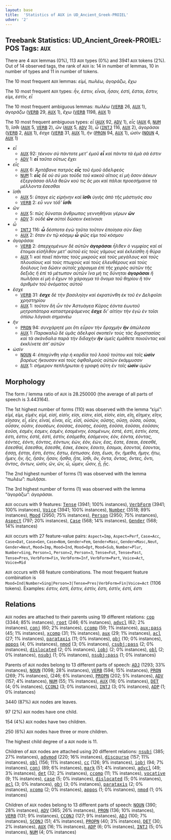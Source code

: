 ```yaml
---
layout: base
title:  'Statistics of AUX in UD_Ancient_Greek-PROIEL'
udver: '2'
---
```


## Treebank Statistics: UD_Ancient_Greek-PROIEL: POS Tags: `AUX`

There are 4 `AUX` lemmas (0%), 113 `AUX` types (0%) and 3941 `AUX` tokens (2%).
Out of 14 observed tags, the rank of `AUX` is: 14 in number of lemmas, 10 in number of types and 11 in number of tokens.

The 10 most frequent `AUX` lemmas: <em>εἰμί, πωλέω, ἀγοράζω, ἔχω</em>

The 10 most frequent `AUX` types:  <em>ἦν, ἐστιν, εἶναι, ἦσαν, ἐστὶ, ἔσται, ἔστιν, εἰμι, ἐστὶν, εἶ</em>

The 10 most frequent ambiguous lemmas: <em>πωλέω</em> (<tt><a href="grc_proiel-pos-VERB.html">VERB</a></tt> 26, <tt><a href="grc_proiel-pos-AUX.html">AUX</a></tt> 1), <em>ἀγοράζω</em> (<tt><a href="grc_proiel-pos-VERB.html">VERB</a></tt> 29, <tt><a href="grc_proiel-pos-AUX.html">AUX</a></tt> 1), <em>ἔχω</em> (<tt><a href="grc_proiel-pos-VERB.html">VERB</a></tt> 1198, <tt><a href="grc_proiel-pos-AUX.html">AUX</a></tt> 1)

The 10 most frequent ambiguous types:  <em>εἶ</em> (<tt><a href="grc_proiel-pos-AUX.html">AUX</a></tt> 92, <tt><a href="grc_proiel-pos-ADV.html">ADV</a></tt> 1), <em>εἶς</em> (<tt><a href="grc_proiel-pos-AUX.html">AUX</a></tt> 6, <tt><a href="grc_proiel-pos-NUM.html">NUM</a></tt> 1), <em>ἴσθι</em> (<tt><a href="grc_proiel-pos-AUX.html">AUX</a></tt> 5, <tt><a href="grc_proiel-pos-VERB.html">VERB</a></tt> 2), <em>ὤν</em> (<tt><a href="grc_proiel-pos-AUX.html">AUX</a></tt> 5, <tt><a href="grc_proiel-pos-ADV.html">ADV</a></tt> 3), <em>ὦ</em> (<tt><a href="grc_proiel-pos-INTJ.html">INTJ</a></tt> 116, <tt><a href="grc_proiel-pos-AUX.html">AUX</a></tt> 2), <em>ἀγοράσαι</em> (<tt><a href="grc_proiel-pos-VERB.html">VERB</a></tt> 2, <tt><a href="grc_proiel-pos-AUX.html">AUX</a></tt> 1), <em>ἔσχε</em> (<tt><a href="grc_proiel-pos-VERB.html">VERB</a></tt> 31, <tt><a href="grc_proiel-pos-AUX.html">AUX</a></tt> 1), <em>ἣν</em> (<tt><a href="grc_proiel-pos-PRON.html">PRON</a></tt> 94, <tt><a href="grc_proiel-pos-AUX.html">AUX</a></tt> 1), <em>ὠσὶν</em> (<tt><a href="grc_proiel-pos-NOUN.html">NOUN</a></tt> 4, <tt><a href="grc_proiel-pos-AUX.html">AUX</a></tt> 1)


* <em>εἶ</em>
  * <tt><a href="grc_proiel-pos-AUX.html">AUX</a></tt> 92: <em>τέκνον σὺ πάντοτε μετ’ ἐμοῦ <b>εἶ</b> καὶ πάντα τὰ ἐμὰ σά ἐστιν</em>
  * <tt><a href="grc_proiel-pos-ADV.html">ADV</a></tt> 1: <em><b>εἶ</b> ταῦτα οὕτως ἔχει</em>
* <em>εἶς</em>
  * <tt><a href="grc_proiel-pos-AUX.html">AUX</a></tt> 6: <em>Ἀρτάβανε πατρὸς <b>εἶς</b> τοῦ ἐμοῦ ἀδελφεός</em>
  * <tt><a href="grc_proiel-pos-NUM.html">NUM</a></tt> 1: <em><b>εἶς</b> δὲ οὐ σύ μοι τοῦδε τοῦ κακοῦ αἴτιος εἰ μὴ ὅσον ἀέκων ἐξεργάσαο ἀλλὰ θεῶν κού τις ὅς μοι καὶ πάλαι προεσήμαινε τὰ μέλλοντα ἔσεσθαι</em>
* <em>ἴσθι</em>
  * <tt><a href="grc_proiel-pos-AUX.html">AUX</a></tt> 5: <em>ὕπαγε εἰς εἰρήνην καὶ <b>ἴσθι</b> ὑγιὴς ἀπὸ τῆς μάστιγός σου</em>
  * <tt><a href="grc_proiel-pos-VERB.html">VERB</a></tt> 2: <em>εὖ νυν τόδ’ <b>ἴσθι</b></em>
* <em>ὤν</em>
  * <tt><a href="grc_proiel-pos-AUX.html">AUX</a></tt> 5: <em>πῶς δύναται ἄνθρωπος γεννηθῆναι γέρων <b>ὤν</b></em>
  * <tt><a href="grc_proiel-pos-ADV.html">ADV</a></tt> 3: <em>οὐδὲ <b>ὤν</b> αὐτοὶ δώσειν ἐκείνοισι</em>
* <em>ὦ</em>
  * <tt><a href="grc_proiel-pos-INTJ.html">INTJ</a></tt> 116: <em><b>ὦ</b> δέσποτα ἐγὼ ταῦτα τοῦτον ἐποίησα σὺν δίκῃ</em>
  * <tt><a href="grc_proiel-pos-AUX.html">AUX</a></tt> 2: <em>ὅταν ἐν τῷ κόσμῳ <b>ὦ</b> φῶς εἰμι τοῦ κόσμου</em>
* <em>ἀγοράσαι</em>
  * <tt><a href="grc_proiel-pos-VERB.html">VERB</a></tt> 2: <em>ἀπερχομένων δὲ αὐτῶν <b>ἀγοράσαι</b> ἦλθεν ὁ νυμφίος καὶ αἱ ἕτοιμοι εἰσῆλθον μετ’ αὐτοῦ εἰς τοὺς γάμους καὶ ἐκλείσθη ἡ θύρα</em>
  * <tt><a href="grc_proiel-pos-AUX.html">AUX</a></tt> 1: <em>καὶ ποιεῖ πάντας τοὺς μικροὺς καὶ τοὺς μεγάλους καὶ τοὺς πλουσίους καὶ τοὺς πτωχούς καὶ τοὺς ἐλευθέρους καὶ τοὺς δούλους ἵνα δῶσιν αὐτοῖς χάραγμα ἐπὶ τῆς χειρὸς αὐτῶν τῆς δεξιᾶς ἢ ἐπὶ τὸ μέτωπον αὐτῶν ἵνα μή τις δύνηται <b>ἀγοράσαι</b> ἢ πωλῆσαι εἰ μὴ ὁ ἔχων τὸ χάραγμα τὸ ὄνομα τοῦ θηρίου ἢ τὸν ἀριθμὸν τοῦ ὀνόματος αὐτοῦ</em>
* <em>ἔσχε</em>
  * <tt><a href="grc_proiel-pos-VERB.html">VERB</a></tt> 31: <em><b>ἔσχε</b> δὲ τὴν βασιληίην καὶ ἐκρατύνθη ἐκ τοῦ ἐν Δελφοῖσι χρηστηρίου</em>
  * <tt><a href="grc_proiel-pos-AUX.html">AUX</a></tt> 1: <em>τοῦτον δὴ ὦν τὸν Ἀστυάγεα Κῦρος ἐόντα ἑωυτοῦ μητροπάτορα καταστρεψάμενος <b>ἔσχε</b> δι’ αἰτίην τὴν ἐγὼ ἐν τοῖσι ὀπίσω λόγοισι σημανέω</em>
* <em>ἣν</em>
  * <tt><a href="grc_proiel-pos-PRON.html">PRON</a></tt> 94: <em>συνχάρητέ μοι ὅτι εὗρον τὴν δραχμὴν <b>ἣν</b> ἀπώλεσα</em>
  * <tt><a href="grc_proiel-pos-AUX.html">AUX</a></tt> 1: <em>Παρακαλῶ δὲ ὑμᾶς ἀδελφοί σκοπεῖν τοὺς τὰς διχοστασίας καὶ τὰ σκάνδαλα παρὰ τὴν διδαχὴν <b>ἣν</b> ὑμεῖς ἐμάθετε ποιοῦντας καὶ ἐκκλίνετε ἀπ’ αὐτῶν</em>
* <em>ὠσὶν</em>
  * <tt><a href="grc_proiel-pos-NOUN.html">NOUN</a></tt> 4: <em>ἐπαχύνθη γὰρ ἡ καρδία τοῦ λαοῦ τούτου καὶ τοῖς <b>ὠσὶν</b> βαρέως ἤκουσαν καὶ τοὺς ὀφθαλμοὺς αὐτῶν ἐκάμμυσαν</em>
  * <tt><a href="grc_proiel-pos-AUX.html">AUX</a></tt> 1: <em>σήμερον πεπλήρωται ἡ γραφὴ αὕτη ἐν τοῖς <b>ὠσὶν</b> ὑμῶν</em>

## Morphology

The form / lemma ratio of `AUX` is 28.250000 (the average of all parts of speech is 3.443164).

The 1st highest number of forms (110) was observed with the lemma “εἰμί”: <em>εἰμί, εἰμι, εἰμὲν, εἰμὶ, εἰσί, εἰσίν, εἰσι, εἰσιν, εἰσὶ, εἰσὶν, εἱσι, εἴη, εἴημεν, εἴην, εἴησαν, εἶ, εἶεν, εἶναί, εἶναι, εἶς, εἶσὶ, οὐσῶν, οὔσης, οὔσῃ, οὖσα, οὖσαι, οὖσαν, οὖσιν, ἐουσέων, ἐούσας, ἐούσης, ἐούσῃ, ἐοῦσα, ἐοῦσαι, ἐοῦσαν, ἐοῦσι, ἐσμέν, ἐσμεν, ἐσμὲν, ἐσομένην, ἐσομένων, ἐστέ, ἐστί, ἐστίν, ἐστε, ἐστι, ἐστιν, ἐστὲ, ἐστὶ, ἐστὶν, ἐσόμεθα, ἐσόμενον, ἐόν, ἐόντα, ἐόντας, ἐόντες, ἐόντι, ἐόντος, ἐόντων, ἐών, ἐὸν, ἐὼν, ἔας, ἔατε, ἔσεαι, ἔσεσθέ, ἔσεσθαί, ἔσεσθαι, ἔσεσθε, ἔσκε, ἔσκον, ἔσοιτο, ἔσομαι, ἔσονταί, ἔσονται, ἔσσῃ, ἔσται, ἔστι, ἔστιν, ἔστω, ἔστωσαν, ἔσῃ, ἔωσι, ἣν, ἤμεθα, ἤμην, ἤτω, ἦμεν, ἦν, ἦς, ἦσάν, ἦσαν, ἦσθα, ἦτε, ἴσθι, ὂν, ὄντα, ὄντας, ὄντες, ὄντι, ὄντος, ὄντων, ὠσὶν, ὢν, ὤν, ὦ, ὦμεν, ὦσιν, ᾖ, ᾖς</em>.

The 2nd highest number of forms (1) was observed with the lemma “πωλέω”: <em>πωλῆσαι</em>.

The 3rd highest number of forms (1) was observed with the lemma “ἀγοράζω”: <em>ἀγοράσαι</em>.

`AUX` occurs with 9 features: <tt><a href="grc_proiel-feat-Tense.html">Tense</a></tt> (3941; 100% instances), <tt><a href="grc_proiel-feat-VerbForm.html">VerbForm</a></tt> (3941; 100% instances), <tt><a href="grc_proiel-feat-Voice.html">Voice</a></tt> (3941; 100% instances), <tt><a href="grc_proiel-feat-Number.html">Number</a></tt> (3518; 89% instances), <tt><a href="grc_proiel-feat-Mood.html">Mood</a></tt> (2950; 75% instances), <tt><a href="grc_proiel-feat-Person.html">Person</a></tt> (2950; 75% instances), <tt><a href="grc_proiel-feat-Aspect.html">Aspect</a></tt> (797; 20% instances), <tt><a href="grc_proiel-feat-Case.html">Case</a></tt> (568; 14% instances), <tt><a href="grc_proiel-feat-Gender.html">Gender</a></tt> (568; 14% instances)

`AUX` occurs with 27 feature-value pairs: `Aspect=Imp`, `Aspect=Perf`, `Case=Acc`, `Case=Dat`, `Case=Gen`, `Case=Nom`, `Gender=Fem`, `Gender=Masc`, `Gender=Masc,Neut`, `Gender=Neut`, `Mood=Imp`, `Mood=Ind`, `Mood=Opt`, `Mood=Sub`, `Number=Plur`, `Number=Sing`, `Person=1`, `Person=2`, `Person=3`, `Tense=Fut`, `Tense=Past`, `Tense=Pres`, `VerbForm=Fin`, `VerbForm=Inf`, `VerbForm=Part`, `Voice=Act`, `Voice=Mid`

`AUX` occurs with 68 feature combinations.
The most frequent feature combination is `Mood=Ind|Number=Sing|Person=3|Tense=Pres|VerbForm=Fin|Voice=Act` (1106 tokens).
Examples: <em>ἐστιν, ἐστὶ, ἔστιν, ἐστὶν, ἔστι, ἐστίν, ἐστί, ἐστι</em>


## Relations

`AUX` nodes are attached to their parents using 19 different relations: <tt><a href="grc_proiel-dep-cop.html">cop</a></tt> (3344; 85% instances), <tt><a href="grc_proiel-dep-root.html">root</a></tt> (246; 6% instances), <tt><a href="grc_proiel-dep-advcl.html">advcl</a></tt> (62; 2% instances), <tt><a href="grc_proiel-dep-conj.html">conj</a></tt> (60; 2% instances), <tt><a href="grc_proiel-dep-ccomp.html">ccomp</a></tt> (59; 1% instances), <tt><a href="grc_proiel-dep-aux-pass.html">aux:pass</a></tt> (45; 1% instances), <tt><a href="grc_proiel-dep-xcomp.html">xcomp</a></tt> (31; 1% instances), <tt><a href="grc_proiel-dep-aux.html">aux</a></tt> (29; 1% instances), <tt><a href="grc_proiel-dep-acl.html">acl</a></tt> (27; 1% instances), <tt><a href="grc_proiel-dep-parataxis.html">parataxis</a></tt> (11; 0% instances), <tt><a href="grc_proiel-dep-obj.html">obj</a></tt> (10; 0% instances), <tt><a href="grc_proiel-dep-appos.html">appos</a></tt> (4; 0% instances), <tt><a href="grc_proiel-dep-nmod.html">nmod</a></tt> (3; 0% instances), <tt><a href="grc_proiel-dep-csubj-pass.html">csubj:pass</a></tt> (2; 0% instances), <tt><a href="grc_proiel-dep-dislocated.html">dislocated</a></tt> (2; 0% instances), <tt><a href="grc_proiel-dep-iobj.html">iobj</a></tt> (2; 0% instances), <tt><a href="grc_proiel-dep-obl.html">obl</a></tt> (2; 0% instances), <tt><a href="grc_proiel-dep-nsubj.html">nsubj</a></tt> (1; 0% instances), <tt><a href="grc_proiel-dep-nsubj-pass.html">nsubj:pass</a></tt> (1; 0% instances)

Parents of `AUX` nodes belong to 13 different parts of speech: <tt><a href="grc_proiel-pos-ADJ.html">ADJ</a></tt> (1293; 33% instances), <tt><a href="grc_proiel-pos-NOUN.html">NOUN</a></tt> (1098; 28% instances), <tt><a href="grc_proiel-pos-VERB.html">VERB</a></tt> (594; 15% instances), <tt><a href="grc_proiel-pos-PRON.html">PRON</a></tt> (269; 7% instances),  (246; 6% instances), <tt><a href="grc_proiel-pos-PROPN.html">PROPN</a></tt> (202; 5% instances), <tt><a href="grc_proiel-pos-ADV.html">ADV</a></tt> (157; 4% instances), <tt><a href="grc_proiel-pos-NUM.html">NUM</a></tt> (55; 1% instances), <tt><a href="grc_proiel-pos-AUX.html">AUX</a></tt> (16; 0% instances), <tt><a href="grc_proiel-pos-DET.html">DET</a></tt> (4; 0% instances), <tt><a href="grc_proiel-pos-CCONJ.html">CCONJ</a></tt> (3; 0% instances), <tt><a href="grc_proiel-pos-INTJ.html">INTJ</a></tt> (3; 0% instances), <tt><a href="grc_proiel-pos-ADP.html">ADP</a></tt> (1; 0% instances)

3440 (87%) `AUX` nodes are leaves.

97 (2%) `AUX` nodes have one child.

154 (4%) `AUX` nodes have two children.

250 (6%) `AUX` nodes have three or more children.

The highest child degree of a `AUX` node is 11.

Children of `AUX` nodes are attached using 20 different relations: <tt><a href="grc_proiel-dep-nsubj.html">nsubj</a></tt> (385; 27% instances), <tt><a href="grc_proiel-dep-advmod.html">advmod</a></tt> (220; 16% instances), <tt><a href="grc_proiel-dep-discourse.html">discourse</a></tt> (157; 11% instances), <tt><a href="grc_proiel-dep-obl.html">obl</a></tt> (156; 11% instances), <tt><a href="grc_proiel-dep-cc.html">cc</a></tt> (126; 9% instances), <tt><a href="grc_proiel-dep-iobj.html">iobj</a></tt> (94; 7% instances), <tt><a href="grc_proiel-dep-conj.html">conj</a></tt> (89; 6% instances), <tt><a href="grc_proiel-dep-mark.html">mark</a></tt> (51; 4% instances), <tt><a href="grc_proiel-dep-advcl.html">advcl</a></tt> (49; 3% instances), <tt><a href="grc_proiel-dep-det.html">det</a></tt> (32; 2% instances), <tt><a href="grc_proiel-dep-ccomp.html">ccomp</a></tt> (11; 1% instances), <tt><a href="grc_proiel-dep-vocative.html">vocative</a></tt> (9; 1% instances), <tt><a href="grc_proiel-dep-case.html">case</a></tt> (5; 0% instances), <tt><a href="grc_proiel-dep-dislocated.html">dislocated</a></tt> (5; 0% instances), <tt><a href="grc_proiel-dep-acl.html">acl</a></tt> (3; 0% instances), <tt><a href="grc_proiel-dep-obj.html">obj</a></tt> (3; 0% instances), <tt><a href="grc_proiel-dep-parataxis.html">parataxis</a></tt> (2; 0% instances), <tt><a href="grc_proiel-dep-xcomp.html">xcomp</a></tt> (2; 0% instances), <tt><a href="grc_proiel-dep-appos.html">appos</a></tt> (1; 0% instances), <tt><a href="grc_proiel-dep-nmod.html">nmod</a></tt> (1; 0% instances)

Children of `AUX` nodes belong to 13 different parts of speech: <tt><a href="grc_proiel-pos-NOUN.html">NOUN</a></tt> (390; 28% instances), <tt><a href="grc_proiel-pos-ADV.html">ADV</a></tt> (365; 26% instances), <tt><a href="grc_proiel-pos-PRON.html">PRON</a></tt> (136; 10% instances), <tt><a href="grc_proiel-pos-VERB.html">VERB</a></tt> (131; 9% instances), <tt><a href="grc_proiel-pos-CCONJ.html">CCONJ</a></tt> (127; 9% instances), <tt><a href="grc_proiel-pos-ADJ.html">ADJ</a></tt> (100; 7% instances), <tt><a href="grc_proiel-pos-SCONJ.html">SCONJ</a></tt> (51; 4% instances), <tt><a href="grc_proiel-pos-PROPN.html">PROPN</a></tt> (40; 3% instances), <tt><a href="grc_proiel-pos-DET.html">DET</a></tt> (30; 2% instances), <tt><a href="grc_proiel-pos-AUX.html">AUX</a></tt> (16; 1% instances), <tt><a href="grc_proiel-pos-ADP.html">ADP</a></tt> (6; 0% instances), <tt><a href="grc_proiel-pos-INTJ.html">INTJ</a></tt> (5; 0% instances), <tt><a href="grc_proiel-pos-NUM.html">NUM</a></tt> (4; 0% instances)

